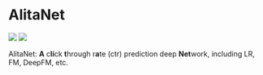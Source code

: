 # AlitaNet
![](https://img.shields.io/badge/language-python-blue.svg)
![](https://img.shields.io/badge/license-MIT-000000.svg)

AlitaNet: **A** c**li**ck **t**hrough r**a**te (ctr) prediction deep **Net**work, including LR, FM, DeepFM, etc. 
